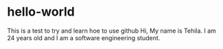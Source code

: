 # hello-world
This is a test to try and learn hoe to use github
Hi, My name is Tehila.
I am 24 years old and I am a software engineering student.

